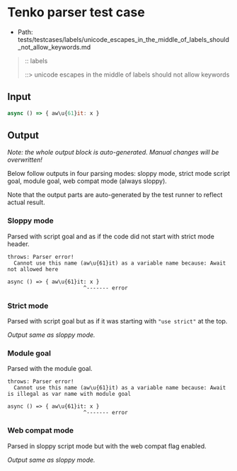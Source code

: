 # Tenko parser test case

- Path: tests/testcases/labels/unicode_escapes_in_the_middle_of_labels_should_not_allow_keywords.md

> :: labels
>
> ::> unicode escapes in the middle of labels should not allow keywords

## Input

`````js
async () => { aw\u{61}it: x }
`````

## Output

_Note: the whole output block is auto-generated. Manual changes will be overwritten!_

Below follow outputs in four parsing modes: sloppy mode, strict mode script goal, module goal, web compat mode (always sloppy).

Note that the output parts are auto-generated by the test runner to reflect actual result.

### Sloppy mode

Parsed with script goal and as if the code did not start with strict mode header.

`````
throws: Parser error!
  Cannot use this name (aw\u{61}it) as a variable name because: Await not allowed here

async () => { aw\u{61}it: x }
                        ^------- error
`````

### Strict mode

Parsed with script goal but as if it was starting with `"use strict"` at the top.

_Output same as sloppy mode._

### Module goal

Parsed with the module goal.

`````
throws: Parser error!
  Cannot use this name (aw\u{61}it) as a variable name because: Await is illegal as var name with module goal

async () => { aw\u{61}it: x }
                        ^------- error
`````


### Web compat mode

Parsed in sloppy script mode but with the web compat flag enabled.

_Output same as sloppy mode._
